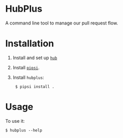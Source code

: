 # HubPlus

A command line tool to manage our pull request flow.


# Installation

1. Install and set up [`hub`](https://github.com/github/hub#installation)

2. Install [`pipsi`](https://github.com/mitsuhiko/pipsi#readme).

3. Install `hubplus`:

        $ pipsi install .


# Usage

To use it:

    $ hubplus --help
